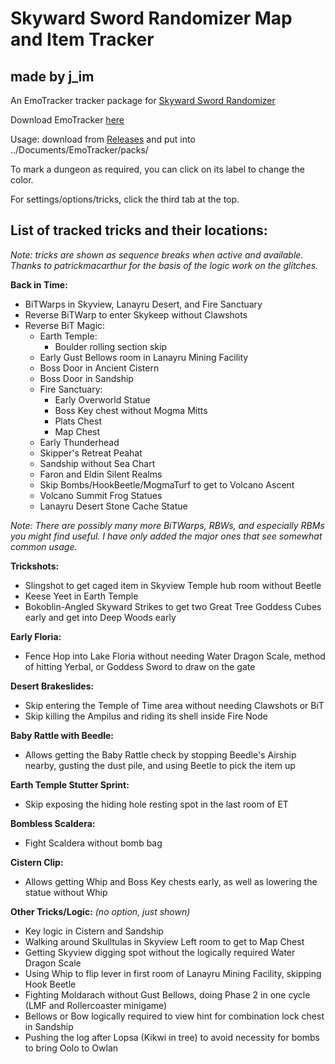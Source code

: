 # Skyward Sword Randomizer Map and Item Tracker
## made by j_im
An EmoTracker tracker package for [Skyward Sword Randomizer](https://github.com/lepelog/sslib)

Download EmoTracker [here](https://emotracker.net)

Usage: download from [Releases](https://github.com/j-imbo/ssrando_jim/releases/latest) and put into ../Documents/EmoTracker/packs/

To mark a dungeon as required, you can click on its label to change the color.

For settings/options/tricks, click the third tab at the top.

## List of tracked tricks and their locations:

*Note: tricks are shown as sequence breaks when active and available.
Thanks to patrickmacarthur for the basis of the logic work on the glitches.*

**Back in Time:**
* BiTWarps in Skyview, Lanayru Desert, and Fire Sanctuary
* Reverse BiTWarp to enter Skykeep without Clawshots
* Reverse BiT Magic:
    * Earth Temple:
        * Boulder rolling section skip
    * Early Gust Bellows room in Lanayru Mining Facility
    * Boss Door in Ancient Cistern
    * Boss Door in Sandship
    * Fire Sanctuary:
        * Early Overworld Statue
        * Boss Key chest without Mogma Mitts
        * Plats Chest
        * Map Chest
    * Early Thunderhead
    * Skipper's Retreat Peahat
    * Sandship without Sea Chart
    * Faron and Eldin Silent Realms
    * Skip Bombs/HookBeetle/MogmaTurf to get to Volcano Ascent
    * Volcano Summit Frog Statues
    * Lanayru Desert Stone Cache Statue

*Note: There are possibly many more BiTWarps, RBWs, and especially RBMs you might find useful. I have only added the major ones that see somewhat common usage.*

**Trickshots:**
* Slingshot to get caged item in Skyview Temple hub room without Beetle
* Keese Yeet in Earth Temple
* Bokoblin-Angled Skyward Strikes to get two Great Tree Goddess Cubes early and get into Deep Woods early

**Early Floria:**
* Fence Hop into Lake Floria without needing Water Dragon Scale, method of hitting Yerbal, or Goddess Sword to draw on the gate

**Desert Brakeslides:**
* Skip entering the Temple of Time area without needing Clawshots or BiT
* Skip killing the Ampilus and riding its shell inside Fire Node

**Baby Rattle with Beedle:**
* Allows getting the Baby Rattle check by stopping Beedle's Airship nearby, gusting the dust pile, and using Beetle to pick the item up

**Earth Temple Stutter Sprint:**
* Skip exposing the hiding hole resting spot in the last room of ET

**Bombless Scaldera:**
* Fight Scaldera without bomb bag

**Cistern Clip:**
* Allows getting Whip and Boss Key chests early, as well as lowering the statue without Whip

**Other Tricks/Logic:** *(no option, just shown)*
* Key logic in Cistern and Sandship
* Walking around Skulltulas in Skyview Left room to get to Map Chest
* Getting Skyview digging spot without the logically required Water Dragon Scale
* Using Whip to flip lever in first room of Lanayru Mining Facility, skipping Hook Beetle
* Fighting Moldarach without Gust Bellows, doing Phase 2 in one cycle (LMF and Rollercoaster minigame)
* Bellows or Bow logically required to view hint for combination lock chest in Sandship
* Pushing the log after Lopsa (Kikwi in tree) to avoid necessity for bombs to bring Oolo to Owlan
